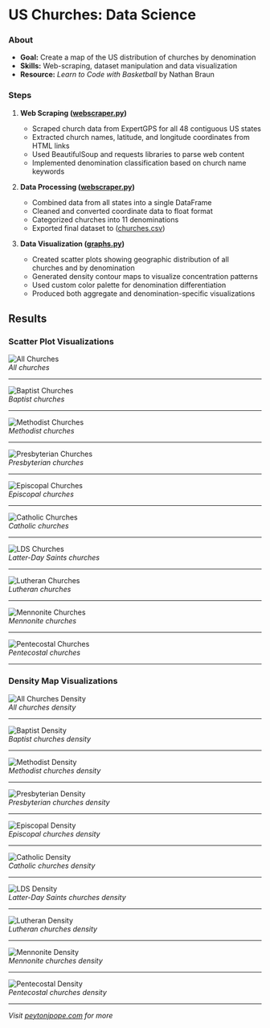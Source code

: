 # US Churches: Data Science

### About
- **Goal:** Create a map of the US distribution of churches by denomination
- **Skills:** Web-scraping, dataset manipulation and data visualization
- **Resource:** *Learn to Code with Basketball* by Nathan Braun

### Steps

1. **Web Scraping ([webscraper.py](https://github.com/peytonjpope/ChurchDataScience/blob/main/webscraper.py))**
   - Scraped church data from ExpertGPS for all 48 contiguous US states
   - Extracted church names, latitude, and longitude coordinates from HTML links
   - Used BeautifulSoup and requests libraries to parse web content
   - Implemented denomination classification based on church name keywords

2. **Data Processing ([webscraper.py](https://github.com/peytonjpope/ChurchDataScience/blob/main/webscraper.py))**
   - Combined data from all states into a single DataFrame
   - Cleaned and converted coordinate data to float format
   - Categorized churches into 11 denominations
   - Exported final dataset to ([churches.csv](https://github.com/peytonjpope/ChurchDataScience/blob/main/churches.csv))

3. **Data Visualization ([graphs.py](https://github.com/peytonjpope/ChurchDataScience/blob/main/graphs.py))**
   - Created scatter plots showing geographic distribution of all churches and by denomination
   - Generated density contour maps to visualize concentration patterns
   - Used custom color palette for denomination differentiation
   - Produced both aggregate and denomination-specific visualizations

## Results
### Scatter Plot Visualizations  

![All Churches](graphs/dotmapAll.png)  
*All churches*  

---

![Baptist Churches](graphs/dotmapBaptist.png)  
*Baptist churches*  

---

![Methodist Churches](graphs/dotmapMethodist.png)  
*Methodist churches*  

---

![Presbyterian Churches](graphs/dotmapPresbyterian.png)  
*Presbyterian churches*  

---

![Episcopal Churches](graphs/dotmapEpiscopal.png)  
*Episcopal churches*  

---

![Catholic Churches](graphs/dotmapCatholic.png)  
*Catholic churches*  

---

![LDS Churches](graphs/dotmapLDS.png)  
*Latter-Day Saints churches*  

---

![Lutheran Churches](graphs/dotmapLutheran.png)  
*Lutheran churches*  

---

![Mennonite Churches](graphs/dotmapMennonite.png)  
*Mennonite churches*  

---

![Pentecostal Churches](graphs/dotmapPentecostal.png)  
*Pentecostal churches*  

---

### Density Map Visualizations  

![All Churches Density](graphs/conmapAll.png)  
*All churches density*  

---

![Baptist Density](graphs/conmapBaptist.png)  
*Baptist churches density*  

---

![Methodist Density](graphs/conmapMethodist.png)  
*Methodist churches density*  

---

![Presbyterian Density](graphs/conmapPresbyterian.png)  
*Presbyterian churches density*  

---

![Episcopal Density](graphs/conmapEpiscopal.png)  
*Episcopal churches density*  

---

![Catholic Density](graphs/conmapCatholic.png)  
*Catholic churches density*  

---

![LDS Density](graphs/conmapLDS.png)  
*Latter-Day Saints churches density*  

---

![Lutheran Density](graphs/conmapLutheran.png)  
*Lutheran churches density*  

---

![Mennonite Density](graphs/conmapMennonite.png)  
*Mennonite churches density*  

---

![Pentecostal Density](graphs/conmapPentecostal.png)  
*Pentecostal churches density*  

---

_Visit [peytonjpope.com](https://peytonjpope.com/projects/churchds/) for more_
